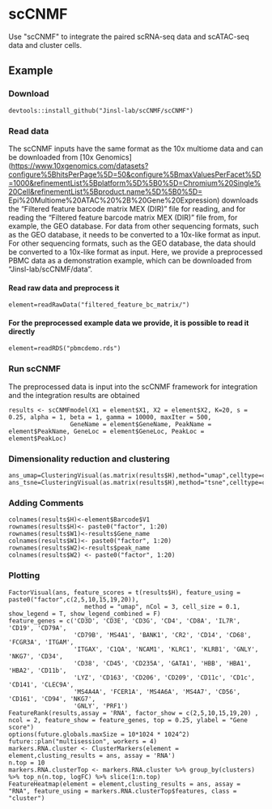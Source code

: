 # scCNMF
Use "scCNMF" to integrate the paired scRNA-seq data and scATAC-seq data and cluster cells.

## Example

### Download
```
devtools::install_github("Jinsl-lab/scCNMF/scCNMF")
```
### Read data
The scCNMF inputs have the same format as the 10x multiome data and can be downloaded from [10x Genomics] (https://www.10xgenomics.com/datasets?configure%5BhitsPerPage%5D=50&configure%5BmaxValuesPerFacet%5D=1000&refinementList%5Bplatform%5D%5B0%5D=Chromium%20Single%20Cell&refinementList%5Bproduct.name%5D%5B0%5D= Epi%20Multiome%20ATAC%20%2B%20Gene%20Expression) downloads the “Filtered feature barcode matrix MEX (DIR)” file for reading, and for reading the “Filtered feature barcode matrix MEX (DIR)” file from, for example, the GEO database. For data from other sequencing formats, such as the GEO database, it needs to be converted to a 10x-like format as input. For other sequencing formats, such as the GEO database, the data should be converted to a 10x-like format as input. Here, we provide a preprocessed PBMC data as a demonstration example, which can be downloaded from “Jinsl-lab/scCNMF/data”.
#### Read raw data and preprocess it
```
element=readRawData("filtered_feature_bc_matrix/")
```
#### For the preprocessed example data we provide, it is possible to read it directly
```
element=readRDS("pbmcdemo.rds")
```

### Run scCNMF
The preprocessed data is input into the scCNMF framework for integration and the integration results are obtained
```
results <- scCNMFmodel(X1 = element$X1, X2 = element$X2, K=20, s = 0.25, alpha = 1, beta = 1, gamma = 10000, maxIter = 500,
                 GeneName = element$GeneName, PeakName = element$PeakName, GeneLoc = element$GeneLoc, PeakLoc = element$PeakLoc)
```
### Dimensionality reduction and clustering
```
ans_umap=ClusteringVisual(as.matrix(results$H),method="umap",celltype=celltype)   
ans_tsne=ClusteringVisual(as.matrix(results$H),method="tsne",celltype=celltype)
```
### Adding Comments
```
colnames(results$H)<-element$Barcode$V1  
rownames(results$H)<- paste0("factor", 1:20)  
rownames(results$W1)<-results$Gene_name  
colnames(results$W1)<- paste0("factor", 1:20)  
rownames(results$W2)<-results$peak_name  
colnames(results$W2) <- paste0("factor", 1:20)
```
### Plotting
```
FactorVisual(ans, feature_scores = t(results$H), feature_using = paste0("factor",c(2,5,10,15,19,20)),  
                     method = "umap", nCol = 3, cell_size = 0.1, show_legend = T, show_legend_combined = F)  
feature_genes = c('CD3D', 'CD3E', 'CD3G', 'CD4', 'CD8A', 'IL7R', 'CD19', 'CD79A', 
                  'CD79B', 'MS4A1', 'BANK1', 'CR2', 'CD14', 'CD68', 'FCGR3A', 'ITGAM', 
                  'ITGAX', 'C1QA', 'NCAM1', 'KLRC1', 'KLRB1', 'GNLY', 'NKG7', 'CD34', 
                  'CD38', 'CD45', 'CD235A', 'GATA1', 'HBB', 'HBA1', 'HBA2', 'CD11b', 
                  'LYZ', 'CD163', 'CD206', 'CD209', 'CD11c', 'CD1c', 'CD141', 'CLEC9A', 
                  'MS4A4A', 'FCER1A', 'MS4A6A', 'MS4A7', 'CD56', 'CD161', 'CD94', 'NKG7', 
                  'GNLY', 'PRF1')   
FeatureRank(results,assay = 'RNA', factor_show = c(2,5,10,15,19,20) , ncol = 2, feature_show = feature_genes, top = 0.25, ylabel = "Gene score")  
options(future.globals.maxSize = 10*1024 * 1024^2)  
future::plan("multisession", workers = 4)  
markers.RNA.cluster <- ClusterMarkers(element = element,clusting_results = ans, assay = 'RNA')  
n.top = 10  
markers.RNA.clusterTop <- markers.RNA.cluster %>% group_by(clusters) %>% top_n(n.top, logFC) %>% slice(1:n.top)  
FeatureHeatmap(element = element,clusting_results = ans, assay = "RNA", feature_using = markers.RNA.clusterTop$features, class = "cluster")
```
